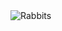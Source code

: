 <img src="http://sbt.blob.core.windows.net/storyboards/agoulbourne16/fibonacci-rabbit-problem.svg?utc=130761385442300000" title="Rabbits"/>

